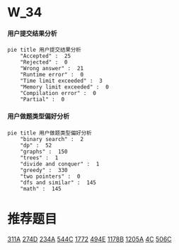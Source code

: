 # W_34

<!-- tabs:start -->



#### **用户提交结果分析**

```mermaid
pie title 用户提交结果分析
    "Accepted" :  25
    "Rejected" :  0
    "Wrong answer" :  21
    "Runtime error" :  0
    "Time limit exceeded" :  3
    "Memory limit exceeded" :  0
    "Compilation error" :  0
    "Partial" :  0
```

#### **用户做题类型偏好分析**

```mermaid
pie title 用户做题类型偏好分析
    "binary search" :  2
    "dp" :  52
    "graphs" :  150
    "trees" :  1
    "divide and conquer" :  1
    "greedy" :  330
    "two pointers" :  0
    "dfs and similar" :  145
    "math" :  145
```



<!-- tabs:end -->
# 推荐题目
[311A](https://codeforces.com/contest/311/problem/A)
[274D](https://codeforces.com/contest/274/problem/D)
[234A](https://codeforces.com/contest/234/problem/A)
[544C](https://codeforces.com/contest/544/problem/C)
[1772](https://codeforces.com/contest/177/problem/2)
[494E](https://codeforces.com/contest/494/problem/E)
[1178B](https://codeforces.com/contest/1178/problem/B)
[1205A](https://codeforces.com/contest/1205/problem/A)
[4C](https://codeforces.com/contest/4/problem/C)
[506C](https://codeforces.com/contest/506/problem/C)
